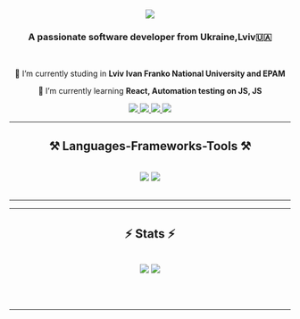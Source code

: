 <h1 align="center">
    <img src="https://readme-typing-svg.herokuapp.com/?font=Righteous&size=35&center=true&vCenter=true&width=500&height=70&duration=4000&lines=Hi+There!+👋;+I'm+Vika+Osoba!;" />
</h1>

<h3 align="center">A passionate software developer from Ukraine,Lviv🇺🇦</h3>

<br/>

<div align="center">
 
 🔭 I’m currently studing in **Lviv Ivan Franko National University and EPAM**
 
 🌱 I’m currently learning **React, Automation testing on JS, JS**


 </div>
 
<div align="center"> 
  <a href="mailto:osobaviktoria29@gmail.com">
    <img src="https://img.shields.io/badge/Gmail-333333?style=for-the-badge&logo=gmail&logoColor=red" />
  </a>
  <a href="https://feeevicun.glitch.me/" target="_blank">
     <img src="https://img.shields.io/badge/Portfolio-FF5722?style=for-the-badge&logo=todoist&logoColor=white" target="_blank" />
  </a>
  <a href="https://t.me/Feevicun" target="_blank">
    <img src="https://img.shields.io/badge/Telegram-2CA5E0?style=for-the-badge&logo=telegram&logoColor=white" />
  </a>
  <a href="https://www.instagram.com/feevicun17" target="_blank">
    <img src="https://img.shields.io/badge/Instagram-E4405F?style=for-the-badge&logo=instagram&logoColor=white" />
  </a>
</div>


 <hr/>
 
<h2 align="center">⚒️ Languages-Frameworks-Tools ⚒️</h2>
<br/>
<div align="center">
    <img src="https://skillicons.dev/icons?i=react,bootstrap,mui,html,css,vscode,github,figma,tailwind,git" />
    <img src="https://skillicons.dev/icons?i=nodejs,python,javascript,typescript,express,mongodb,c,mysql,flask" /><br>
</div>

<br/>
<hr/>

<hr/>

<h2 align="center">⚡ Stats ⚡</h2>
<br>
<div align=center>
<img src="https://github-readme-stats.vercel.app/api?username=Feevicun&show_icons=true&theme=tokyonight">

<img src="https://github-readme-stats.vercel.app/api/top-langs/?username=Feevicun&layout=donut&theme=tokyonight">

</div>

<br/><br/>

<hr/>

<br/>

